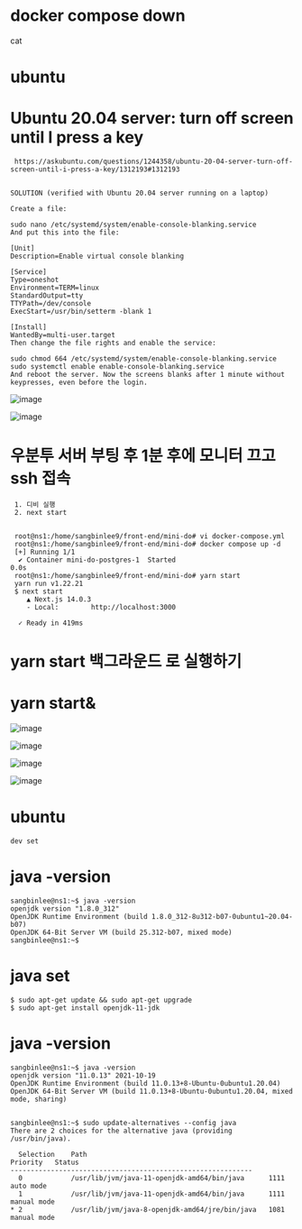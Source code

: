 # docker compose down

cat



# ubuntu 


# Ubuntu 20.04 server: turn off screen until I press a key

     https://askubuntu.com/questions/1244358/ubuntu-20-04-server-turn-off-screen-until-i-press-a-key/1312193#1312193
     
    
    SOLUTION (verified with Ubuntu 20.04 server running on a laptop)
    
    Create a file:
    
    sudo nano /etc/systemd/system/enable-console-blanking.service
    And put this into the file:
    
    [Unit]
    Description=Enable virtual console blanking
    
    [Service]
    Type=oneshot
    Environment=TERM=linux
    StandardOutput=tty
    TTYPath=/dev/console
    ExecStart=/usr/bin/setterm -blank 1
    
    [Install]
    WantedBy=multi-user.target
    Then change the file rights and enable the service:
    
    sudo chmod 664 /etc/systemd/system/enable-console-blanking.service
    sudo systemctl enable enable-console-blanking.service
    And reboot the server. Now the screens blanks after 1 minute without keypresses, even before the login.

![image](https://github.com/sangbinlee/ubuntu/assets/4024414/668f8675-e82a-4c74-b4d0-336fd2c79e20)

![image](https://github.com/sangbinlee/ubuntu/assets/4024414/e4840303-f4c9-4fbe-beaf-c214101dac23)


# 우분투 서버 부팅 후 1분 후에 모니터 끄고 ssh 접속 

     1. 디비 실행
     2. next start
     
     
     root@ns1:/home/sangbinlee9/front-end/mini-do# vi docker-compose.yml
     root@ns1:/home/sangbinlee9/front-end/mini-do# docker compose up -d
     [+] Running 1/1
      ✔ Container mini-do-postgres-1  Started                                                                                                                 0.0s
     root@ns1:/home/sangbinlee9/front-end/mini-do# yarn start
     yarn run v1.22.21
     $ next start
        ▲ Next.js 14.0.3
        - Local:        http://localhost:3000
     
      ✓ Ready in 419ms



#  yarn start 백그라운드 로 실행하기 
# yarn start&

![image](https://github.com/sangbinlee/ubuntu/assets/4024414/bdb79613-c63d-464a-8693-c443192995a4)
 
![image](https://github.com/sangbinlee/ubuntu/assets/4024414/eddc2a36-9229-47b9-b0f9-4a85354fbab3)


![image](https://github.com/sangbinlee/ubuntu/assets/4024414/3e12a147-15d8-4a17-bd3f-d9fed019fd38)

![image](https://github.com/sangbinlee/ubuntu/assets/4024414/c8b0cbf4-d450-4113-b8e2-1dcca431b853)



# ubuntu
    dev set

# java -version
    sangbinlee@ns1:~$ java -version
    openjdk version "1.8.0_312"
    OpenJDK Runtime Environment (build 1.8.0_312-8u312-b07-0ubuntu1~20.04-b07)
    OpenJDK 64-Bit Server VM (build 25.312-b07, mixed mode)
    sangbinlee@ns1:~$



# java set
    $ sudo apt-get update && sudo apt-get upgrade
    $ sudo apt-get install openjdk-11-jdk


# java -version

    sangbinlee@ns1:~$ java -version
    openjdk version "11.0.13" 2021-10-19
    OpenJDK Runtime Environment (build 11.0.13+8-Ubuntu-0ubuntu1.20.04)
    OpenJDK 64-Bit Server VM (build 11.0.13+8-Ubuntu-0ubuntu1.20.04, mixed mode, sharing)


    sangbinlee@ns1:~$ sudo update-alternatives --config java
    There are 2 choices for the alternative java (providing /usr/bin/java).

      Selection    Path                                            Priority   Status
    ------------------------------------------------------------
      0            /usr/lib/jvm/java-11-openjdk-amd64/bin/java      1111      auto mode
      1            /usr/lib/jvm/java-11-openjdk-amd64/bin/java      1111      manual mode
    * 2            /usr/lib/jvm/java-8-openjdk-amd64/jre/bin/java   1081      manual mode

#
